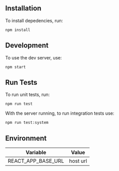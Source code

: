 ## Installation

To install depedencies, run:

```
npm install
```

## Development

To use the dev server, use:

```
npm start
```

## Run Tests

To run unit tests, run:

```
npm run test
```

With the server running, to run integration tests use:

```
npm run test:system
```

## Environment

| Variable           | Value    |
| ------------------ | -------- |
| REACT_APP_BASE_URL | host url |
